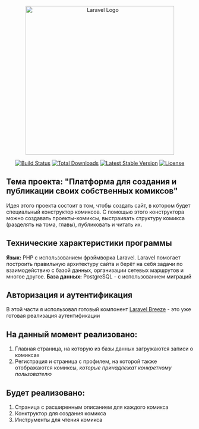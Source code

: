<p align="center"><a href="https://laravel.com" target="_blank"><img src="https://raw.githubusercontent.com/laravel/art/master/logo-lockup/5%20SVG/2%20CMYK/1%20Full%20Color/laravel-logolockup-cmyk-red.svg" width="400" alt="Laravel Logo"></a></p>

<p align="center">
<a href="https://github.com/laravel/framework/actions"><img src="https://github.com/laravel/framework/workflows/tests/badge.svg" alt="Build Status"></a>
<a href="https://packagist.org/packages/laravel/framework"><img src="https://img.shields.io/packagist/dt/laravel/framework" alt="Total Downloads"></a>
<a href="https://packagist.org/packages/laravel/framework"><img src="https://img.shields.io/packagist/v/laravel/framework" alt="Latest Stable Version"></a>
<a href="https://packagist.org/packages/laravel/framework"><img src="https://img.shields.io/packagist/l/laravel/framework" alt="License"></a>
</p>

## Тема проекта: "Платформа для создания и публикации своих собственных комиксов"

Идея этого проекта состоит в том, чтобы создать сайт, в котором будет специальный конструктор комиксов. С помощью этого конструктора можно создавать проекты-комиксы, выстраивать структуру комикса (разделять на тома, главы), публиковать и читать их.

## Технические характеристики программы

**Язык:** PHP с использованием фрэймворка Laravel.
Laravel помогает построить правильную архитектуру сайта и берёт на себя задачи по взаимодействию с базой данных, организации сетевых маршрутов и многое другое. 
**База данных:** PostgreSQL - с использованием миграций

## Авторизация и аутентификация

В этой части я использовал готовый компонент [Laravel Breeze](https://laravel.su/docs/8.x/starter-kits#laravel-breeze) - это уже готовая реализация аутентификации

## На данный момент реализовано:
1. Главная страница, на которую из базы данных загружаются записи о комиксах
2. Регистрация и страница с профилем, на которой также отображаются комиксы, *которые принадлежат конкретному пользователю*

## Будет реализовано:
1. Страница с расширенным описанием для каждого комикса
2. Конктруктор для создания комикса
3. Инструменты для чтения комикса